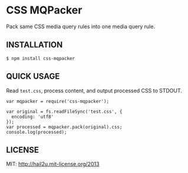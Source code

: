 CSS MQPacker
============

Pack same CSS media query rules into one media query rule.


INSTALLATION
------------

    $ npm install css-mqpacker


QUICK USAGE
-----------

Read `test.css`, process content, and output processed CSS to STDOUT.

    var mqpacker = require('css-mqpacker');
    
    var original = fs.readFileSync('test.css', {
      encoding: 'utf8'
    });
    var processed = mqpacker.pack(original).css;
    console.log(processed);


LICENSE
-------

MIT: http://hail2u.mit-license.org/2013
